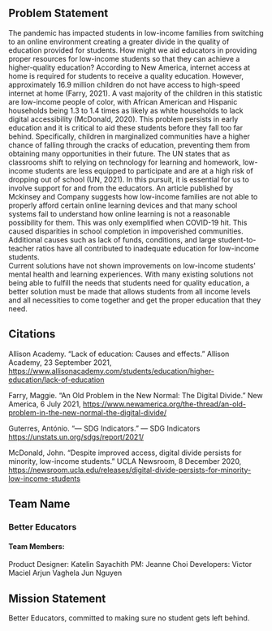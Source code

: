  ## Problem Statement

The pandemic has impacted students in low-income families from switching to an online environment creating a greater divide in the quality of education provided for students. How might we aid educators in providing proper resources for low-income students so that they can achieve a higher-quality education?
According to New America, internet access at home is required for students to receive a quality education. However, approximately 16.9 million children do not have access to high-speed internet at home (Farry, 2021). A vast majority of the children in this statistic are low-income people of color, with African American and Hispanic households being 1.3 to 1.4 times as likely as white households to lack digital accessibility (McDonald, 2020).  This problem persists in early education and it is critical to aid these students before they fall too far behind. Specifically, children in marginalized communities have a higher chance of falling through the cracks of education, preventing them from obtaining many opportunities in their future. The UN states that as classrooms shift to relying on technology for learning and homework, low-income students are less equipped to participate and are at a high risk of dropping out of school (UN, 2021). In this pursuit, it is essential for us to involve support for and from the educators. An article published by Mckinsey and Company suggests how low-income families are not able to properly afford certain online learning devices and that many school systems fail to understand how online learning is not a reasonable possibility for them. This was only exemplified when COVID-19 hit. This caused disparities in school completion in impoverished communities. Additional causes such as lack of funds, conditions, and large student-to-teacher ratios have all contributed to inadequate education for low-income students.  
Current solutions have not shown improvements on low-income students' mental health and learning experiences. With many existing solutions not being able to fulfill the needs that students need for quality education, a better solution must be made that allows students from all income levels and all necessities to come together and get the proper education that they need.

 ## Citations
Allison Academy. “Lack of education: Causes and effects.” Allison Academy, 23 September 2021, https://www.allisonacademy.com/students/education/higher-education/lack-of-education
 
Farry, Maggie. “An Old Problem in the New Normal: The Digital Divide.” New America, 6 July 2021, https://www.newamerica.org/the-thread/an-old-problem-in-the-new-normal-the-digital-divide/
 
Guterres, António. “— SDG Indicators.” — SDG Indicators https://unstats.un.org/sdgs/report/2021/
 
McDonald, John. “Despite improved access, digital divide persists for minority, low-income students.”  UCLA Newsroom, 8 December 2020, https://newsroom.ucla.edu/releases/digital-divide-persists-for-minority-low-income-students
 

 ## Team Name

  ### Better Educators 

#### Team Members:
Product Designer: 
Katelin Sayachith
PM:
Jeanne Choi
Developers: 
Victor Maciel 
Arjun Vaghela
Jun Nguyen
 ## Mission Statement

Better Educators, committed to making sure no student gets left behind.
